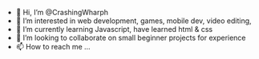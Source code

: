 - 👋 Hi, I’m @CrashingWharph
- 👀 I’m interested in web development, games, mobile dev, video editing, 
- 🌱 I’m currently learning Javascript, have learned html & css
- 💞️ I’m looking to collaborate on small beginner projects for experience 
- 📫 How to reach me ...

<!---
CrashingWharph/CrashingWharph is a ✨ special ✨ repository because its `README.md` (this file) appears on your GitHub profile.
You can click the Preview link to take a look at your changes.
--->
